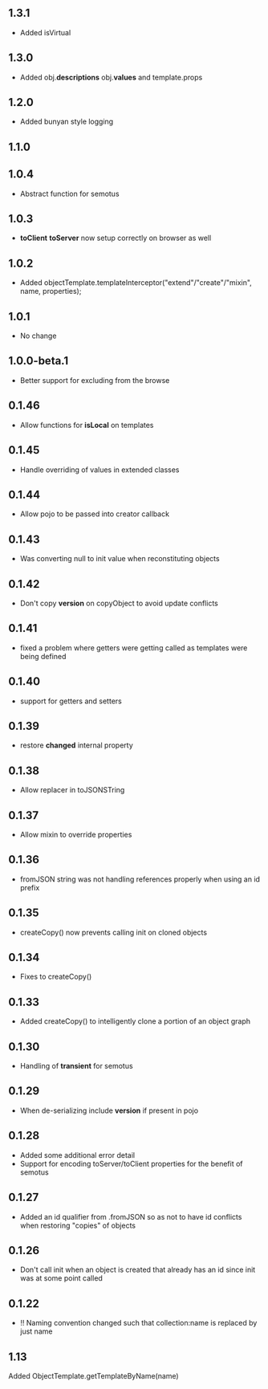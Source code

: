 ## 1.3.1
* Added isVirtual
## 1.3.0
* Added obj.__descriptions__ obj.__values__ and template.props
## 1.2.0
* Added bunyan style logging
## 1.1.0
## 1.0.4
* Abstract function for semotus
## 1.0.3
* __toClient__ __toServer__ now setup correctly on browser as well
## 1.0.2
* Added objectTemplate.templateInterceptor("extend"/"create"/"mixin", name, properties);
## 1.0.1
* No change
## 1.0.0-beta.1
* Better support for excluding from the browse
## 0.1.46
* Allow functions for __isLocal__ on templates
## 0.1.45
* Handle overriding of values in extended classes
## 0.1.44
* Allow pojo to be passed into creator callback
## 0.1.43
* Was converting null to init value when reconstituting objects
## 0.1.42
* Don't copy __version__ on copyObject to avoid update conflicts
## 0.1.41
* fixed a problem where getters were getting called as templates were being defined
## 0.1.40
* support for getters and setters
## 0.1.39
* restore __changed__ internal property
## 0.1.38
* Allow replacer in toJSONSTring
## 0.1.37
* Allow mixin to override properties
## 0.1.36
* fromJSON string was not handling references properly when using an id prefix
## 0.1.35
* createCopy() now prevents calling init on cloned objects
## 0.1.34
* Fixes to createCopy()
## 0.1.33
* Added createCopy() to intelligently clone a portion of an object graph
## 0.1.30
* Handling of __transient__ for semotus
## 0.1.29
* When de-serializing include __version__ if present in pojo
## 0.1.28
* Added some additional error detail
* Support for encoding toServer/toClient properties for the benefit of semotus
## 0.1.27
* Added an id qualifier from .fromJSON so as not to have id conflicts when restoring "copies" of objects
## 0.1.26
* Don't call init when an object is created that already has an id since init was at some point called
## 0.1.22
* !! Naming convention changed such that collection:name is replaced by just name
## 1.13
Added ObjectTemplate.getTemplateByName(name)